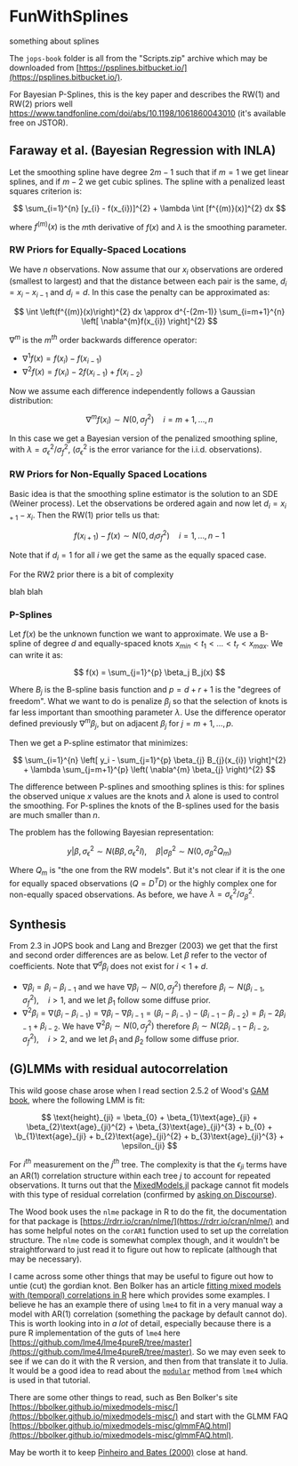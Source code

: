 # FunWithSplines
something about splines

The `jops-book` folder is all from the "Scripts.zip" archive which may be downloaded from [https://psplines.bitbucket.io/](https://psplines.bitbucket.io/).

For Bayesian P-Splines, this is the key paper and describes the RW(1) and RW(2) priors well https://www.tandfonline.com/doi/abs/10.1198/1061860043010 (it's available free on JSTOR).

## Faraway et al. (Bayesian Regression with INLA)

Let the smoothing spline have degree $2m-1$ such that if $m=1$ we get linear splines, and if $m-2$ we get cubic splines. The spline with a penalized least squares criterion is:

$$
\sum_{i=1}^{n} [y_{i} - f(x_{i})]^{2} + \lambda \int [f^{(m)}(x)]^{2} dx
$$

where $f^{(m)}(x)$ is the $m$th derivative of $f(x)$ and $\lambda$ is the smoothing parameter.

### RW Priors for Equally-Spaced Locations

We have $n$ observations. Now assume that our $x_{i}$ observations are ordered (smallest to largest) and that the distance between each pair is the same, $d_i = x_i - x_{i-1}$ and $d_i = d$. In this case the penalty can be approximated as:

$$
\int \left(f^{(m)}(x)\right)^{2} dx \approx d^{-(2m-1)} \sum_{i=m+1}^{n}  \left[ \nabla^{m}f(x_{i}) \right]^{2}
$$

$\nabla^{m}$ is the $m^{th}$ order backwards difference operator:

  * $\nabla^{1}f(x) = f(x_i) - f(x_{i-1})$
  * $\nabla^{2}f(x) = f(x_i) - 2f(x_{i-1}) + f(x_{i-2})$

Now we assume each difference independently follows a Gaussian distribution:

$$
\nabla^{m}f(x_{i}) \sim N(0, \sigma^{2}_{f}) \quad i = m+1, \ldots, n
$$

In this case we get a Bayesian version of the penalized smoothing spline, with $\lambda=\sigma^{2}_{\epsilon} / \sigma^{2}_{f}$, ($\sigma^{2}_{\epsilon}$ is the error variance for the i.i.d. observations).

### RW Priors for Non-Equally Spaced Locations

Basic idea is that the smoothing spline estimator is the solution to an SDE (Weiner process). Let the observations be ordered again and now let $d_i = x_{i+1} - x_i$. Then the RW(1) prior tells us that:

$$
f(x_{i+1}) - f(x) \sim N(0, d_{i} \sigma^{2}_{f}) \quad i=1, \ldots, n-1
$$

Note that if $d_{i} = 1$ for all $i$ we get the same as the equally spaced case.

For the RW2 prior there is a bit of complexity  

blah blah

### P-Splines

Let $f(x)$ be the unknown function we want to approximate. We use a B-spline of degree $d$ and equally-spaced knots $x_{min} < t_1 < \ldots < t_r < x_{max}$. We can write it as:

$$
f(x) = \sum_{j=1}^{p} \beta_j B_j(x)
$$

Where $B_j$ is the B-spline basis function and $p=d+r+1$ is the "degrees of freedom". What we want to do is penalize $\beta_j$ so that the selection of knots is far less important than smoothing parameter $\lambda$. Use the difference operator defined previously $\nabla^{m}\beta_j$, but on adjacent $\beta_j$ for $j=m+1,\ldots,p$.

Then we get a P-spline estimator that minimizes:

$$
\sum_{i=1}^{n} \left[ y_i - \sum_{j=1}^{p} \beta_{j} B_{j}(x_{i}) \right]^{2} + \lambda \sum_{j=m+1}^{p} \left( \nabla^{m} \beta_{j} \right)^{2}
$$

The difference between P-splines and smoothing splines is this: for splines the observed unique $x$ values are the knots and $\lambda$ alone is used to control the smoothing. For P-splines the knots of the B-splines used for the basis are much smaller than $n$.

The problem has the following Bayesian representation:

$$
y | \beta, \sigma_{\epsilon}^{2} \sim N(B\beta, \sigma_{\epsilon}^{2}I), \quad \beta | \sigma_{\beta}^{2}  \sim N \left( 0, \sigma^{2}_{\beta} Q_{m} \right)
$$

Where $Q_{m}$ is "the one from the RW models". But it's not clear if it is the one for equally spaced observations ($Q=D^{T}D$) or the highly complex one for non-equally spaced observations. As before, we have $\lambda = \sigma^{2}_{\epsilon} / \sigma^{2}_{\beta}$.

## Synthesis

From 2.3 in JOPS book and Lang and Brezger (2003) we get that the first and second order differences are as below. Let $\beta$ refer to the vector of coefficients. Note that $\nabla^{d}\beta_i$ does not exist for $i < 1+d$.

  * $\nabla \beta_i = \beta_i - \beta_{i-1}$ and we have $\nabla \beta_i \sim N(0,\sigma_{f}^{2})$ therefore $\beta_i \sim N(\beta_{i-1},\sigma_{f}^{2}), \quad i>1$, and we let $\beta_1$ follow some diffuse prior.
  * $\nabla^{2}\beta_i = \nabla(\beta_i - \beta_{i-1}) = \nabla \beta_i - \nabla \beta_{i-1} = (\beta_i - \beta_{i-1}) - (\beta_{i-1} - \beta_{i-2}) = \beta_i - 2\beta_{i-1} + \beta_{i-2}$. We have $\nabla^{2}\beta_i \sim N(0,\sigma_{f}^{2})$ therefore $\beta_i \sim N(2\beta_{i-1}-\beta_{i-2},\sigma_{f}^{2}), \quad i>2$, and we let $\beta_1$ and $\beta_2$ follow some diffuse prior.

## (G)LMMs with residual autocorrelation

This wild goose chase arose when I read section 2.5.2 of Wood's [GAM book](https://www.maths.ed.ac.uk/~swood34/igam/index.html), where the following LMM is fit:

$$
\text{height}_{ji} = \beta_{0} + \beta_{1}\text{age}_{ji} + \beta_{2}\text{age}_{ji}^{2} + \beta_{3}\text{age}_{ji}^{3} + b_{0} + \b_{1}\text{age}_{ji} + b_{2}\text{age}_{ji}^{2} + b_{3}\text{age}_{ji}^{3} + \epsilon_{ji}
$$

For $i^{th}$ measurement on the $j^{th}$ tree. The complexity is that the $\epsilon_{ji}$ terms have an AR(1) correlation structure within each tree $j$ to account for repeated observations. It turns out that the [MixedModels.jl](https://github.com/JuliaStats/MixedModels.jl) package cannot fit models with this type of residual correlation (confirmed by [asking on Discourse](https://discourse.julialang.org/t/ar-1-correlation-structure-on-errors-with-mixedmodels-jl/128066/5)).

The Wood book uses the `nlme` package in R to do the fit, the documentation for that package is [https://rdrr.io/cran/nlme/](https://rdrr.io/cran/nlme/) and has some helpful notes on the `corAR1` function used to set up the correlation structure. The `nlme` code is somewhat complex though, and it wouldn't be straightforward to just read it to figure out how to replicate (although that may be necessary).

I came across some other things that may be useful to figure out how to untie (cut) the gordian knot. Ben Bolker has an article [fitting mixed models with (temporal) correlations in R](https://bbolker.github.io/mixedmodels-misc/notes/corr_braindump.html) here which provides some examples. I believe he has an example there of using `lme4` to fit in a very manual way a model with AR(1) correlation (something the package by default cannot do). This is worth looking into in *a lot* of detail, especially because there is a pure R implementation of the guts of `lme4` here [https://github.com/lme4/lme4pureR/tree/master](https://github.com/lme4/lme4pureR/tree/master). So we may even seek to see if we can do it with the R version, and then from that translate it to Julia. It would be a good idea to read about the [`modular`](https://rdrr.io/github/lme4/lme4/man/modular.html) method from `lme4` which is used in that tutorial.

There are some other things to read, such as Ben Bolker's site [https://bbolker.github.io/mixedmodels-misc/](https://bbolker.github.io/mixedmodels-misc/) and start with the GLMM FAQ [https://bbolker.github.io/mixedmodels-misc/glmmFAQ.html](https://bbolker.github.io/mixedmodels-misc/glmmFAQ.html).

May be worth it to keep [Pinheiro and Bates (2000)](https://link.springer.com/book/10.1007/b98882) close at hand.
